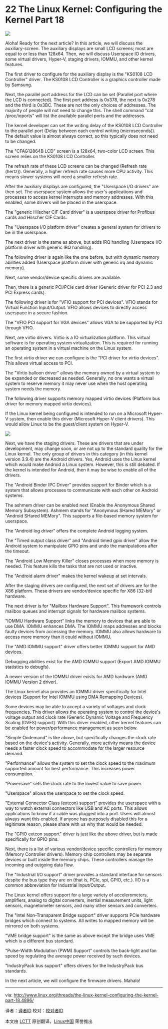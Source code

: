 22 The Linux Kernel: Configuring the Kernel Part 18
================================================================================
![](http://www.linux.org/attachments/slide-jpg.616/)

Aloha! Ready for the next article? In this article, we will discuss the auxiliary-screen. The auxiliary displays are small LCD screens; most are equal to or less than 128x64. Then, we will discuss Userspace IO drivers, some virtual drivers, Hyper-V, staging drivers, IOMMU, and other kernel features.

The first driver to configure for the auxiliary display is the "KS0108 LCD Controller" driver. The KS0108 LCD Controller is a graphics controller made by Samsung.

Next, the parallel port address for the LCD can be set (Parallel port where the LCD is connected). The first port address is 0x378, the next is 0x278 and the third is 0x3BC. These are not the only choices of addresses. The majority of people will not need to change this. The shell command "cat /proc/ioports" will list the available parallel ports and the addresses.

The kernel developer can set the writing delay of the KS0108 LCD Controller to the parallel port (Delay between each control writing (microseconds)). The default value is almost always correct, so this typically does not need to be changed.

The "CFAG12864B LCD" screen is a 128x64, two-color LCD screen. This screen relies on the KS0108 LCD Controller.

The refresh rate of these LCD screens can be changed (Refresh rate (hertz)). Generally, a higher refresh rate causes more CPU activity. This means slower systems will need a smaller refresh rate.

After the auxiliary displays are configured, the "Userspace I/O drivers" are then set. The userspace system allows the user's applications and processes to access kernel interrupts and memory addresses. With this enabled, some drivers will be placed in the userspace.

The "generic Hilscher CIF Card driver" is a userspace driver for Profibus cards and Hilscher CIF Cards.

The "Userspace I/O platform driver" creates a general system for drivers to be in the userspace.

The next driver is the same as above, but adds IRQ handling (Userspace I/O platform driver with generic IRQ handling).

The following driver is again like the one before, but with dynamic memory abilities added (Userspace platform driver with generic irq and dynamic memory).

Next, some vendor/device specific drivers are available.

Then, there is a generic PCI/PCIe card driver (Generic driver for PCI 2.3 and PCI Express cards).

The following driver is for "VFIO support for PCI devices". VFIO stands for Virtual Function Input/Output. VFIO allows devices to directly access userspace in a secure fashion.

The "VFIO PCI support for VGA devices" allows VGA to be supported by PCI through VFIO.

Next, are virtio drivers. Virtio is a IO virtualization platform. This virtual software is for operating system virtualization. This is required for running an operating system in a virtual machine on the Linux system.

The first virtio driver we can configure is the "PCI driver for virtio devices". This allows virtual access to PCI.

The "Virtio balloon driver" allows the memory owned by a virtual system to be expanded or decreased as needed. Generally, no one wants a virtual system to reserve memory it may never use when the host operating system needs the memory.

The following driver supports memory mapped virtio devices (Platform bus driver for memory mapped virtio devices).

If the Linux kernel being configured is intended to run on a Microsoft Hyper-V system, then enable this driver (Microsoft Hyper-V client drivers). This would allow Linux to be the guest/client system on Hyper-V.

![](http://www.linux.org/attachments/kernel_18-png.617/)

Next, we have the staging drivers. These are drivers that are under development, may change soon, or are not up to the standard quality for the Linux kernel. The only group of drivers in this category (in this kernel version 3.9.4) are the Android drivers. Yes, Android uses the Linux kernel which would make Android a Linux system. However, this is still debated. If the kernel is intended for Android, then it may be wise to enable all of the drivers.

The "Android Binder IPC Driver" provides support for Binder which is a system that allows processes to communicate with each other on Android systems.

The ashmem driver can be enabled next (Enable the Anonymous Shared Memory Subsystem). Ashmem stands for "Anonymous SHared MEMory" or "Android SHared MEMory". This supports a file-based memory system for userspace.

The "Android log driver" offers the complete Android logging system.

The "Timed output class driver" and "Android timed gpio driver" allow the Android system to manipulate GPIO pins and undo the manipulations after the timeout.

The "Android Low Memory Killer" closes processes when more memory is needed. This feature kills the tasks that are not used or inactive.

The "Android alarm driver" makes the kernel wakeup at set intervals.

After the staging drivers are configured, the next set of drivers are for the X86 platform. These drivers are vendor/device specific for X86 (32-bit) hardware.

The next driver is for "Mailbox Hardware Support". This framework controls mailbox queues and interrupt signals for hardware mailbox systems.

"IOMMU Hardware Support" links the memory to devices that are able to use DMA. IOMMU enhances DMA. The IOMMU maps addresses and blocks faulty devices from accessing the memory. IOMMU also allows hardware to access more memory than it could without IOMMU.

The "AMD IOMMU support" driver offers better IOMMU support for AMD devices.

Debugging abilities exist for the AMD IOMMU support (Export AMD IOMMU statistics to debugfs).

A newer version of the IOMMU driver exists for AMD hardware (AMD IOMMU Version 2 driver).

The Linux kernel also provides an IOMMU driver specifically for Intel devices (Support for Intel IOMMU using DMA Remapping Devices).

Some devices may be able to accept a variety of voltages and clock frequencies. This driver allows the operating system to control the device's voltage output and clock rate (Generic Dynamic Voltage and Frequency Scaling (DVFS) support). With this driver enabled, other kernel features can be enabled for power/performance management as seen below.

"Simple Ondemand" is like above, but specifically changes the clock rate based on the device's activity. Generally, more activity means the device needs a faster clock speed to accommodate for the larger resource demand.


"Performance" allows the system to set the clock speed to the maximum supported amount for best performance. This increases power consumption.

"Powersave" sets the clock rate to the lowest value to save power.

"Userspace" allows the userspace to set the clock speed.

"External Connector Class (extcon) support" provides the userspace with a way to watch external connectors like USB and AC ports. This allows applications to know if a cable was plugged into a port. Users will almost always want this enabled. If anyone has purposely disabled this for a legitimate reason, please share with us why that would be needed.

The "GPIO extcon support" driver is just like the above driver, but is made specifically for GPIO pins.

Next, there is a list of various vendor/device specific controllers for memory (Memory Controller drivers). Memory chip controllers may be separate devices or built inside the memory chips. These controllers manage the incoming and outgoing data flow.

The "Industrial I/O support" driver provides a standard interface for sensors despite the bus type they are on (that is, PCIe, spi, GPIO, etc.). IIO is a common abbreviation for Industrial Input/Output.

The Linux kernel offers support for a large variety of accelerometers, amplifiers, analog to digital converters, inertial measurement units, light sensors, magnetometer sensors, and many other sensors and converters.

The "Intel Non-Transparent Bridge support" driver supports PCIe hardware bridges which connect to systems. All writes to mapped memory will be mirrored on both systems.

"VME bridge support" is the same as above except the bridge uses VME which is a different bus standard.

"Pulse-Width Modulation (PWM) Support" controls the back-light and fan speed by regulating the average power received by such devices.

"IndustryPack bus support" offers drivers for the IndustryPack bus standards.

In the next article, we will configure the firmware drivers. Mahalo! 

--------------------------------------------------------------------------------

via: http://www.linux.org/threads/the-linux-kernel-configuring-the-kernel-part-18.4896/

译者：[译者ID](https://github.com/译者ID) 校对：[校对者ID](https://github.com/校对者ID)

本文由 [LCTT](https://github.com/LCTT/TranslateProject) 原创翻译，[Linux中国](http://linux.cn/) 荣誉推出